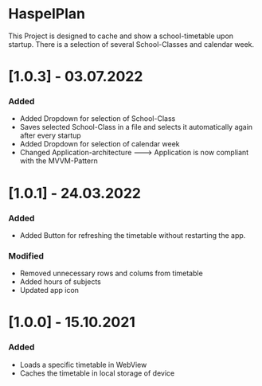 # HaspelPlan

This Project is designed to cache and show a school-timetable upon startup.
There is a selection of several School-Classes and calendar week.

# [1.0.3] - 03.07.2022
### Added
- Added Dropdown for selection of School-Class
- Saves selected School-Class in a file and selects it automatically again after every startup
- Added Dropdown for selection of calendar week
- Changed Application-architecture ---> Application is now compliant with the MVVM-Pattern

# [1.0.1] - 24.03.2022
### Added
- Added Button for refreshing the timetable without restarting the app.

### Modified
- Removed unnecessary rows and colums from timetable
- Added hours of subjects
- Updated app icon


# [1.0.0] - 15.10.2021
### Added
- Loads a specific timetable in WebView
- Caches the timetable in local storage of device

